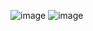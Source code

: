 ![image](https://github.com/user-attachments/assets/2247fa98-ff9f-404f-97ea-306eb8878485)
![image](https://github.com/user-attachments/assets/f03e3348-00b5-441c-9894-5f03bd593f50)
